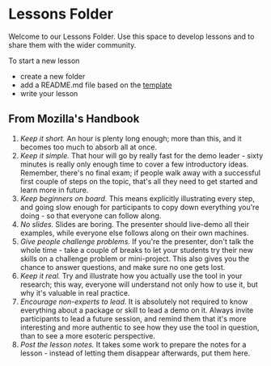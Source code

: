 # Lessons Folder 

Welcome to our Lessons Folder. Use this space to develop lessons and to share them with the wider community. 

To start a new lesson
- create a new folder 
- add a README.md file based on the [template](/template/lesson.md)
- write your lesson 

## From Mozilla's Handbook

1. *Keep it short.* An hour is plenty long enough; more than this, and it becomes too much to absorb all at once.
2. *Keep it simple.* That hour will go by really fast for the demo leader - sixty minutes is really only enough time to cover a few introductory ideas. Remember, there's no final exam; if people walk away with a successful first couple of steps on the topic, that's all they need to get started and learn more in future.
3. *Keep beginners on board.* This means explicitly illustrating every step, and going slow enough for participants to copy down everything you're doing - so that everyone can follow along.
4. *No slides.* Slides are boring. The presenter should live-demo all their examples, while everyone else follows along on their own machines.
5. *Give people challenge problems.* If you're the presenter, don't talk the whole time - take a couple of breaks to let your students try their new skills on a challenge problem or mini-project. This also gives you the chance to answer questions, and make sure no one gets lost.
6. *Keep it real.* Try and illustrate how you actually use the tool in your research; this way, everyone will understand not only how to use it, but why it's valuable in real practice.
7. *Encourage non-experts to lead.* It is absolutely not required to know everything about a package or skill to lead a demo on it. Always invite participants to lead a future session, and remind them that it's more interesting and more authentic to see how they use the tool in question, than to see a more esoteric perspective.
8. *Post the lesson notes.* It takes some work to prepare the notes for a lesson - instead of letting them disappear afterwards, put them here.